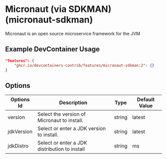 
# Micronaut (via SDKMAN) (micronaut-sdkman)

Micronaut is an open source microservice framework for the JVM

## Example DevContainer Usage

```json
"features": {
    "ghcr.io/devcontainers-contrib/features/micronaut-sdkman:2": {}
}
```

## Options

| Options Id | Description | Type | Default Value |
|-----|-----|-----|-----|
| version | Select the version of Micronaut to install. | string | latest |
| jdkVersion | Select or enter a JDK version to install. | string | latest |
| jdkDistro | Select or enter a JDK distribution to install | string | ms |


